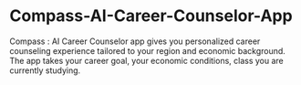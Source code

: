 # Compass-AI-Career-Counselor-App
Compass : AI Career Counselor app gives you personalized career counseling experience tailored to your region and economic background. The app takes your career goal, your economic conditions, class you are currently studying. 
